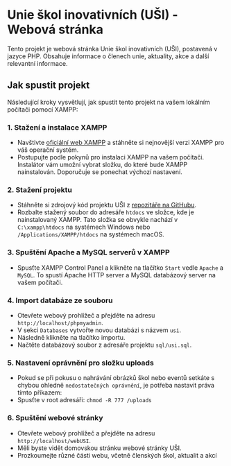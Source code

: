 # Unie škol inovativních (UŠI) - Webová stránka

Tento projekt je webová stránka Unie škol inovativních (UŠI), postavená v jazyce PHP. Obsahuje informace o členech unie, aktuality, akce a další relevantní informace.

## Jak spustit projekt

Následující kroky vysvětlují, jak spustit tento projekt na vašem lokálním počítači pomocí XAMPP:

### 1. Stažení a instalace XAMPP

- Navštivte [oficiální web XAMPP](https://www.apachefriends.org/index.html) a stáhněte si nejnovější verzi XAMPP pro váš operační systém.
- Postupujte podle pokynů pro instalaci XAMPP na vašem počítači. Instalátor vám umožní vybrat složku, do které bude XAMPP nainstalován. Doporučuje se ponechat výchozí nastavení.

### 2. Stažení projektu

- Stáhněte si zdrojový kód projektu UŠI z [repozitáře na GitHubu](https://github.com/mstonjek/webUSI).
- Rozbalte stažený soubor do adresáře `htdocs` ve složce, kde je nainstalovaný XAMPP. Tato složka se obvykle nachází v `C:\xampp\htdocs` na systémech Windows nebo `/Applications/XAMPP/htdocs` na systémech macOS.

### 3. Spuštění Apache a MySQL serverů v XAMPP

- Spusťte XAMPP Control Panel a klikněte na tlačítko `Start` vedle `Apache` a `MySQL`. To spustí Apache HTTP server a MySQL databázový server na vašem počítači.

### 4. Import databáze ze souboru

- Otevřete webový prohlížeč a přejděte na adresu `http://localhost/phpmyadmin`.
- V sekci `Databases` vytvořte novou databázi s názvem `usi`.
- Následně klikněte na tlačítko importu.
- Načtěte databázový soubor z adresáře projektu `sql/usi.sql`.

### 5. Nastavení oprávnění pro složku uploads

- Pokud se při pokusu o nahrávání obrázků škol nebo eventů setkáte s chybou ohledně `nedostatečných oprávnění`, je potřeba nastavit práva tímto příkazem:
- Spusťte v root adresáři: 
```chmod -R 777 /uploads```

### 6. Spuštění webové stránky

- Otevřete webový prohlížeč a přejděte na adresu `http://localhost/webUSI`.
- Měli byste vidět domovskou stránku webové stránky UŠI.
- Prozkoumejte různé části webu, včetně členských škol, aktualit a akcí
